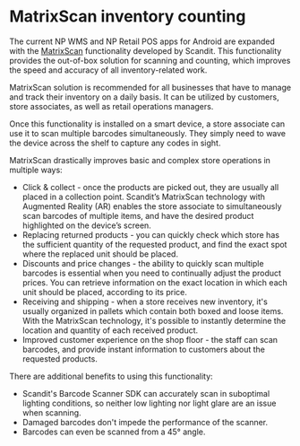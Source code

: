 # MatrixScan inventory counting

The current NP WMS and NP Retail POS apps for Android are expanded with the [MatrixScan](https://www.scandit.com/products/matrixscan/) functionality developed by Scandit. This functionality provides the out-of-box solution for scanning and counting, which improves the speed and accuracy of all inventory-related work. 

MatrixScan solution is recommended for all businesses that have to manage and track their inventory on a daily basis. It can be utilized by customers, store associates, as well as retail operations managers.

Once this functionality is installed on a smart device, a store associate can use it to scan multiple barcodes simultaneously. They simply need to wave the device across the shelf to capture any codes in sight. 

MatrixScan drastically improves basic and complex store operations in multiple ways: 

- Click & collect - once the products are picked out, they are usually all placed in a collection point. Scandit’s MatrixScan technology with Augmented Reality (AR) enables the store associate to simultaneously scan barcodes of multiple items, and have the desired product highlighted on the device’s screen.
- Replacing returned products - you can quickly check which store has the sufficient quantity of the requested product, and find the exact spot where the replaced unit should be placed. 
- Discounts and price changes - the ability to quickly scan multiple barcodes is essential when you need to continually adjust the product prices. You can retrieve information on the exact location in which each unit should be placed, according to its price. 
- Receiving and shipping - when a store receives new inventory, it's usually organized in pallets which contain both boxed and loose items. With the MatrixScan technology, it's possible to instantly determine the location and quantity of each received product.
- Improved customer experience on the shop floor - the staff can scan barcodes, and provide instant information to customers about the requested products.

There are additional benefits to using this functionality:

- Scandit's Barcode Scanner SDK can accurately scan in suboptimal lighting conditions, so neither low lighting nor light glare are an issue when scanning.
- Damaged barcodes don't impede the performance of the scanner.
- Barcodes can even be scanned from a 45° angle.